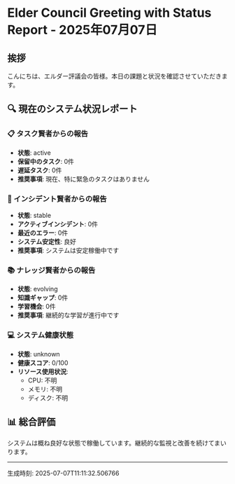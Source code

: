 # Elder Council Greeting with Status Report - 2025年07月07日

## 挨拶
こんにちは、エルダー評議会の皆様。本日の課題と状況を確認させていただきます。

## 🔍 現在のシステム状況レポート

### 📋 タスク賢者からの報告
- **状態**: active
- **保留中のタスク**: 0件
- **遅延タスク**: 0件
- **推奨事項**: 現在、特に緊急のタスクはありません

### 🚨 インシデント賢者からの報告
- **状態**: stable
- **アクティブインシデント**: 0件
- **最近のエラー**: 0件
- **システム安定性**: 良好
- **推奨事項**: システムは安定稼働中です

### 📚 ナレッジ賢者からの報告
- **状態**: evolving
- **知識ギャップ**: 0件
- **学習機会**: 0件
- **推奨事項**: 継続的な学習が進行中です

### 💻 システム健康状態
- **状態**: unknown
- **健康スコア**: 0/100
- **リソース使用状況**:
  - CPU: 不明
  - メモリ: 不明
  - ディスク: 不明

## 📊 総合評価
システムは概ね良好な状態で稼働しています。継続的な監視と改善を続けてまいります。

---
生成時刻: 2025-07-07T11:11:32.506766
